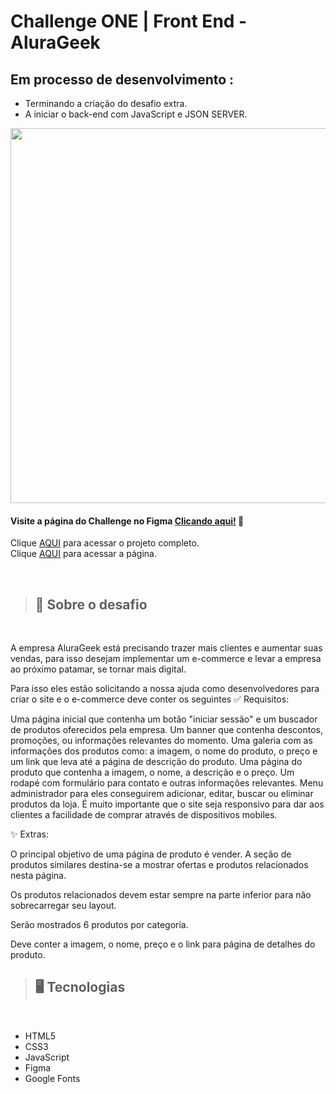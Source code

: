 # Challenge ONE | Front End - AluraGeek
## Em processo de desenvolvimento :
  - Terminando a criação do desafio extra.
  - A iniciar o back-end com JavaScript e JSON SERVER.


<p align="center" >
     <img width="600" heigth="600" src="https://user-images.githubusercontent.com/91544872/153613540-e40cf007-c8ee-4b30-b4b9-e164e9cef239.png">
</p>

#### Visite a página do Challenge no Figma [Clicando aqui!](https://www.figma.com/file/itJpWbvHxSUcUeMPy1lmof/AluraGeek?node-id=0%3A1&mode=dev) 📃


Clique [AQUI](https://github.com/thiagofeldner/AluraGeek/) para acessar o projeto completo.
<br>
Clique [AQUI](https://thiagofeldner.github.io/AluraGeek/) para acessar a página.


<br>

> ## 📝 Sobre o desafio
<br>

A empresa AluraGeek está precisando trazer mais clientes e aumentar suas vendas, para isso desejam implementar um e-commerce e levar a empresa ao próximo patamar, se tornar mais digital.

Para isso eles estão solicitando a nossa ajuda como desenvolvedores para criar o site e o e-commerce deve conter os seguintes ✅ Requisitos:

Uma página inicial que contenha um botão "iniciar sessão" e um buscador de produtos oferecidos pela empresa.
Um banner que contenha descontos, promoções, ou informações relevantes do momento.
Uma galeria com as informações dos produtos como: a imagem, o nome do produto, o preço e um link que leva até a página de descrição do produto.
Uma página do produto que contenha a imagem, o nome, a descrição e o preço.
Um rodapé com formulário para contato e outras informações relevantes.
Menu administrador para eles conseguirem adicionar, editar, buscar ou eliminar produtos da loja.
É muito importante que o site seja responsivo para dar aos clientes a facilidade de comprar através de dispositivos mobiles.


✨ Extras:

O principal objetivo de uma página de produto é vender. A seção de produtos similares destina-se a mostrar ofertas e produtos relacionados nesta página.

Os produtos relacionados devem estar sempre na parte inferior para não sobrecarregar seu layout.

Serão mostrados 6 produtos por categoria.

Deve conter a imagem, o nome, preço e o link para página de detalhes do produto. 


> ## 🖥️ Tecnologias
<br>

- HTML5
- CSS3
- JavaScript
- Figma
- Google Fonts


